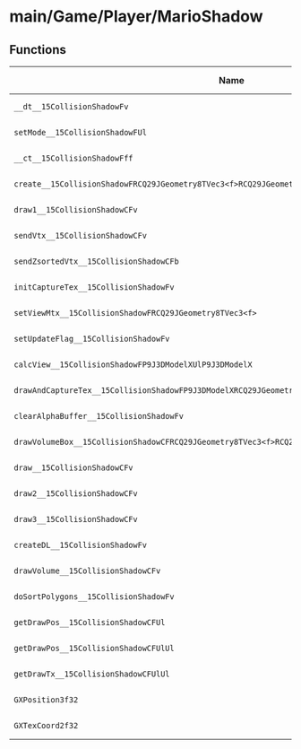 # main/Game/Player/MarioShadow

## Functions

| Name | Address | Match % |
|------|---------|---------|
| `__dt__15CollisionShadowFv` | `0x80312F7C` | :x: (0.0%) |
| `setMode__15CollisionShadowFUl` | `0x80312FD4` | :x: (0.0%) |
| `__ct__15CollisionShadowFff` | `0x80313044` | :x: (0.0%) |
| `create__15CollisionShadowFRCQ29JGeometry8TVec3<f>RCQ29JGeometry8TVec3<f>RCQ29JGeometry8TVec3<f>` | `0x803132E0` | :x: (0.0%) |
| `draw1__15CollisionShadowCFv` | `0x80313A2C` | :x: (0.0%) |
| `sendVtx__15CollisionShadowCFv` | `0x80313AE4` | :x: (0.0%) |
| `sendZsortedVtx__15CollisionShadowCFb` | `0x80313BCC` | :x: (0.0%) |
| `initCaptureTex__15CollisionShadowFv` | `0x80313D00` | :x: (0.0%) |
| `setViewMtx__15CollisionShadowFRCQ29JGeometry8TVec3<f>` | `0x80313DC0` | :x: (0.0%) |
| `setUpdateFlag__15CollisionShadowFv` | `0x80313FC8` | :x: (0.0%) |
| `calcView__15CollisionShadowFP9J3DModelXUlP9J3DModelX` | `0x8031400C` | :x: (0.0%) |
| `drawAndCaptureTex__15CollisionShadowFP9J3DModelXRCQ29JGeometry8TVec3<f>` | `0x803140E8` | :x: (0.0%) |
| `clearAlphaBuffer__15CollisionShadowFv` | `0x80314450` | :x: (0.0%) |
| `drawVolumeBox__15CollisionShadowCFRCQ29JGeometry8TVec3<f>RCQ29JGeometry8TVec3<f>` | `0x803144E0` | :x: (0.0%) |
| `draw__15CollisionShadowCFv` | `0x80314730` | :x: (0.0%) |
| `draw2__15CollisionShadowCFv` | `0x803147C8` | :x: (0.0%) |
| `draw3__15CollisionShadowCFv` | `0x80314910` | :x: (0.0%) |
| `createDL__15CollisionShadowFv` | `0x80314CCC` | :x: (0.0%) |
| `drawVolume__15CollisionShadowCFv` | `0x80314E58` | :x: (0.0%) |
| `doSortPolygons__15CollisionShadowFv` | `0x80314F30` | :x: (0.0%) |
| `getDrawPos__15CollisionShadowCFUl` | `0x80315024` | :x: (0.0%) |
| `getDrawPos__15CollisionShadowCFUlUl` | `0x80315040` | :x: (0.0%) |
| `getDrawTx__15CollisionShadowCFUlUl` | `0x80315074` | :x: (0.0%) |
| `GXPosition3f32` | `0x803150A8` | :x: (0.0%) |
| `GXTexCoord2f32` | `0x803150BC` | :x: (0.0%) |